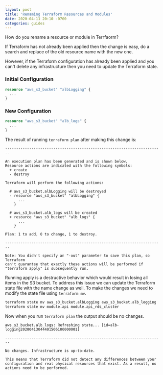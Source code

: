 ```yaml
---
layout: post
title: 'Renaming Terraform Resources and Modules'
date: 2020-04-11 20:10 -0700
categories: guides
---
```

How do you rename a resource or module in Terrfaorm?

If Terraform has not already been applied then the change is easy, do a search and replace of the old resource name with the new one.

However, if the Terraform configuration has already been applied and you can't delete any infrastructure then you need to update the Terraform state.

### Initial Configuration
``` terraform
resource "aws_s3_bucket" "albLogging" {
  ...
}

```

### New Configuration
``` terraform
resource "aws_s3_bucket" "alb_logs" {
  ...
}
```

The result of running `terraform plan` after making this change is:

``` text
------------------------------------------------------------------------

An execution plan has been generated and is shown below.
Resource actions are indicated with the following symbols:
  + create
  - destroy

Terraform will perform the following actions:

  # aws_s3_bucket.albLogging will be destroyed
  - resource "aws_s3_bucket" "albLogging" {
      ...
    }

  # aws_s3_bucket.alb_logs will be created
  + resource "aws_s3_bucket" "alb_logs" {
      ...
    }

Plan: 1 to add, 0 to change, 1 to destroy.

------------------------------------------------------------------------

Note: You didn't specify an "-out" parameter to save this plan, so Terraform
can't guarantee that exactly these actions will be performed if
"terraform apply" is subsequently run.

```

Running apply is a destructive behavior which would result in losing all items in the S3 bucket. To address this issue we can update the Terraform state file with the name change as well.  To make the changes we need to modify the state file using `terraform mv`.
``` bash
terraform state mv aws_s3_bucket.albLogging aws_s3_bucket.alb_logging
terraform state mv module.api module.api_rds_cluster
```

Now when you run `terraform plan` the output should be no changes.

``` text
aws_s3_bucket.alb_logs: Refreshing state... [id=alb-logging20200413044401506100000001]

------------------------------------------------------------------------

No changes. Infrastructure is up-to-date.

This means that Terraform did not detect any differences between your
configuration and real physical resources that exist. As a result, no
actions need to be performed.
```
